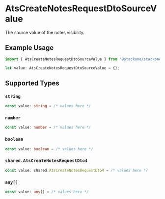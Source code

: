 # AtsCreateNotesRequestDtoSourceValue

The source value of the notes visibility.

## Example Usage

```typescript
import { AtsCreateNotesRequestDtoSourceValue } from "@stackone/stackone-client-ts/sdk/models/shared";

let value: AtsCreateNotesRequestDtoSourceValue = {};
```

## Supported Types

### `string`

```typescript
const value: string = /* values here */
```

### `number`

```typescript
const value: number = /* values here */
```

### `boolean`

```typescript
const value: boolean = /* values here */
```

### `shared.AtsCreateNotesRequestDto4`

```typescript
const value: shared.AtsCreateNotesRequestDto4 = /* values here */
```

### `any[]`

```typescript
const value: any[] = /* values here */
```


